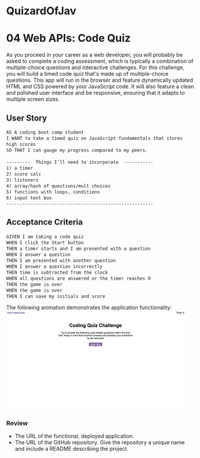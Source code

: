 # QuizardOfJav

# 04 Web APIs: Code Quiz

As you proceed in your career as a web developer, you will probably be asked to complete a coding assessment, which is typically a combination of multiple-choice questions and interactive challenges. For this challenge, you will build a timed code quiz that's made up of multiple-choice questions. This app will run in the browser and feature dynamically updated HTML and CSS powered by your JavaScript code. It will also feature a clean and polished user interface and be responsive, ensuring that it adapts to multiple screen sizes.

## User Story

```
AS A coding boot camp student
I WANT to take a timed quiz on JavaScript fundamentals that stores high scores
SO THAT I can gauge my progress compared to my peers.

---------  Things I'll need to incorporate  -----------
1) a timer
2) score calc
3) listeners
4) array/hash of questions/mult choices
5) functions with loops, conditions
6) input text box
-------------------------------------------------------
```

## Acceptance Criteria

```
GIVEN I am taking a code quiz
WHEN I click the Start button
THEN a timer starts and I am presented with a question
WHEN I answer a question
THEN I am presented with another question
WHEN I answer a question incorrectly
THEN time is subtracted from the clock
WHEN all questions are answered or the timer reaches 0
THEN the game is over
WHEN the game is over
THEN I can save my initials and score
```

The following animation demonstrates the application functionality:
![Example Demo of Quiz](./assets/pics/04-web-apis-homework-demo.gif)

### Review

* The URL of the functional, deployed application.
* The URL of the GitHub repository. Give the repository a unique name and include a README describing the project.